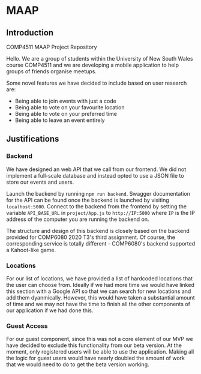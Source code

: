 # MAAP

## Introduction
COMP4511 MAAP Project Repository

Hello. We are a group of students within the University of New South Wales course COMP4511 and we are developing a mobile application to help groups of friends organise meetups.

Some novel features we have decided to include based on user research are: 
- Being able to join events with just a code
- Being able to vote on your favourite location
- Being able to vote on your preferred time
- Being able to leave an event entirely 


## Justifications

### Backend
We have designed an web API that we call from our frontend. We did not implement a full-scale database and instead opted to use a JSON file to store our events and users.

Launch the backend by running `npm run backend`. Swagger documentation for the API can be found once the backend is launched by visiting `localhost:5000`. Connect to the backend from the frontend by setting the variable `API_BASE_URL` in `project/App.js` to `http://IP:5000` where `IP` is the IP address of the computer you are running the backend on.

The structure and design of this backend is closely based on the backend provided for COMP6080 2020 T3's third assignment. Of course, the corresponding service is totally different - COMP6080's backend supported a Kahoot-like game.

### Locations
For our list of locations, we have provided a list of hardcoded locations that the user can choose from. Ideally if we had more time we would have linked this section with a Google API so that we can search for new locations and add them dyanmically. However, this would have taken a substantial amount of time and we may not have the time to finish all the other components of our application if we had done this. 

### Guest Access
For our guest component, since this was not a core element of our MVP we have decided to exclude this functionality from our beta version. At the moment, only registered users will be able to use the application. Making all the logic for guest users would have nearly doubled the amount of work that we would need to do to get the beta version working.
